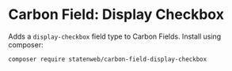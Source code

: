 # Carbon Field: Display Checkbox

Adds a `display-checkbox` field type to Carbon Fields. Install using composer:
```cli
composer require statenweb/carbon-field-display-checkbox
```